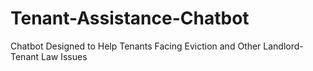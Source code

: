 # Tenant-Assistance-Chatbot
Chatbot Designed to Help Tenants Facing Eviction and Other Landlord-Tenant Law Issues
